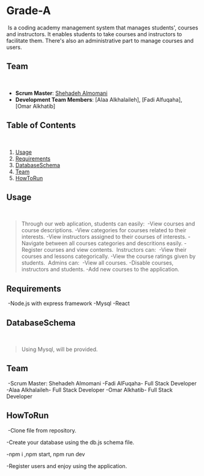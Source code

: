 # Grade-A
​
Is a coding academy management system that manages students', courses and instructors. It enables students to take courses and instructors to facilitate them. There's also an administrative part to manage courses and users.
​
## Team
​
- **Scrum Master**: [Shehadeh Almomani]()
- **Development Team Members**: [Alaa Alkhalaileh], [Fadi Alfuqaha], [Omar Alkhatib]
​
## Table of Contents
​
1. [Usage](#Usage)
1. [Requirements](#Requirements)
1. [DatabaseSchema](#DatabaseSchema)
1. [Team](#Team)
1. [HowToRun](#HowToRun)
​
## Usage
​
> Through our web aplication, students can easily:
​
-View courses and course descriptions.
-View categories for courses related to their interests.
-View instructors assigned to their courses of interests.
-Navigate between all courses categories and descritions easily.
-Register courses and view contents.
​
> Instructors can:
​
-View their courses and lessons categorically.
-View the course ratings given by students.
​
> Admins can:
​
-View all courses.
-Disable courses, instructors and students.
-Add new courses to the application.
​
## Requirements
​
-Node.js with express framework
-Mysql
-React
​
## DatabaseSchema
​
> Using Mysql, will be provided.
​
## Team
​
-Scrum Master: Shehadeh Almomani
-Fadi AlFuqaha- Full Stack Developer
-Alaa Alkhalaileh- Full Stack Developer
-Omar Alkhatib- Full Stack Developer
​
## HowToRun
​
-Clone file from repository.

-Create your database using the db.js schema file.

-npm i ,npm start, npm run dev

-Register users and enjoy using the application.
